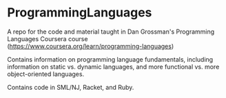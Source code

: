 # ProgrammingLanguages
A repo for the code and material taught in Dan Grossman's Programming Languages Coursera course
(https://www.coursera.org/learn/programming-languages)

Contains information on programming language fundamentals, including information on static vs. dynamic languages, 
and more functional vs. more object-oriented languages.

Contains code in SML/NJ, Racket, and Ruby.
